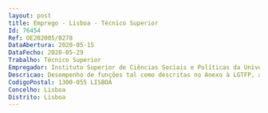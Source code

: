 ```yaml
--- 
layout: post
title: Emprego - Lisboa - Técnico Superior
Id: 76454
Ref: OE202005/0278
DataAbertura: 2020-05-15
DataFecho: 2020-05-29
Trabalho: Técnico Superior
Empregador: Instituto Superior de Ciências Sociais e Políticas da Universidade de Lisboa
Descricao: Desempenho de funções tal como descritas no Anexo à LGTFP, aprovada pelaLei n.º 35 2014, de 20 de junho, para o qual remete o n.º 2 do artigo 88.º damesma lei, tendo como funções específicas a)Verificar os pressupostos para a realização da despesa  b)Interpretar documentos de acordo com as normas de contabilidade pública conforme o SNC AP c)Dar apoio de elevada complexidade, à execução e interpretação dos factos contabilísticos com relevância à contabilidade assegurando o registo e o controlo orçamental dos processos e assessoria técnica  d)Assegurar o reporte financeiro de projetos com financiamento nacional e comunitário e)Gerir arquivos correntes, para efeitos de recolha, organização, manutenção e gestão de documentação ativa  f)Elaborar reportes financeiros à gestão do instituto g)Elaborar estudos, pareceres e informações de caráter técnico com base na legislação vigente e aplicável ao ensino superior público  h)Assegurar o apuramento de dados, sua gestão e interpretação para efeitos de reporte à tutela e outras entidades.
CodigoPostal: 1300-055 LISBOA
Concelho: Lisboa
Distrito: Lisboa
--- 
```

